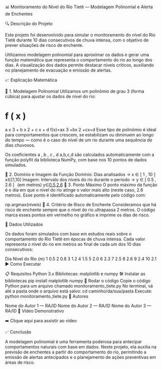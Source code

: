 📊 Monitoramento do Nível do Rio Tietê — Modelagem Polinomial e Alerta de Enchentes

🔍 Descrição do Projeto

Este projeto foi desenvolvido para simular o monitoramento do nível do Rio Tietê durante 10 dias consecutivos de chuva intensa, com o objetivo de prever situações de risco de enchente.

Utilizamos modelagem polinomial para aproximar os dados e gerar uma função matemática que representa o comportamento do rio ao longo dos dias. A visualização dos dados permite destacar níveis críticos, auxiliando no planejamento de evacuação e emissão de alertas.

📈 Explicação Matemática

🔹 1. Modelagem Polinomial
Utilizamos um polinômio de grau 3 (forma cúbica) para ajustar os dados de nível do rio:

f
(
x
)
=
a
x
3
+
b
x
2
+
c
x
+
d
f(x)=ax 
3
 +bx 
2
 +cx+d
Esse tipo de polinômio é ideal para comportamentos que crescem, se estabilizam ou diminuem ao longo do tempo — como é o caso do nível de um rio durante uma sequência de dias chuvosos.

Os coeficientes 
a
,
b
,
c
,
d
a,b,c,d são calculados automaticamente com a função polyfit da biblioteca NumPy, com base nos 10 pontos de dados simulados.

🔹 2. Domínio e Imagem da Função
Domínio: Dias analisados → 
x
∈
[
1
,
10
]
x∈[1,10]
Imagem: Intervalo dos níveis do rio durante o período → 
y
∈
[
0.5
,
2.6
]
 
(em metros)
y∈[0.5,2.6](em metros)
🔹 3. Ponto Máximo
O ponto máximo da função é o dia em que o nível do rio atinge o valor mais alto (neste caso, 2.6 metros). Esse ponto é identificado automaticamente pelo código com:

np.argmax(niveis)
🔹 4. Critério de Risco de Enchente
Consideramos que há risco de enchente sempre que o nível do rio ultrapassa 2 metros. O código marca esses pontos em vermelho no gráfico e imprime os dias de risco.

🧪 Dados Utilizados

Os dados foram simulados com base em estudos reais sobre o comportamento do Rio Tietê em épocas de chuva intensa. Cada valor representa o nível do rio em metros ao final de cada um dos 10 dias consecutivos:

Dia	Nível do Rio (m)
1	0.5
2	0.8
3	1.2
4	1.5
5	2.0
6	2.3
7	2.5
8	2.6
9	2.4
10	2.1
▶️ Como Executar

📋 Requisitos
Python 3.x
Bibliotecas: matplotlib e numpy
🛠️ Instalar as bibliotecas
pip install matplotlib numpy
🏃 Rodar o código
Copie o código Python para um arquivo chamado monitoramento_tiete.py
No terminal, vá até a pasta onde o arquivo está salvo:
cd caminho/da/sua/pasta
Execute:
python monitoramento_tiete.py
👥 Autores

Nome do Autor 1 — RA/ID
Nome do Autor 2 — RA/ID
Nome do Autor 3 — RA/ID
🎥 Vídeo Demonstrativo

➡️ Clique aqui para assistir ao vídeo

✅ Conclusão

A modelagem polinomial é uma ferramenta poderosa para antecipar comportamentos naturais com base em dados. Neste projeto, ela auxilia na previsão de enchentes a partir do comportamento do rio, permitindo a emissão de alertas antecipados e o planejamento de ações preventivas em áreas de risco.
